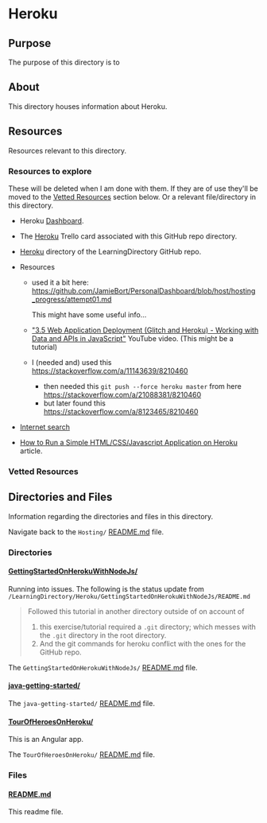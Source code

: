 # Heroku

## Purpose

The purpose of this directory is to <!-- [...]. -->

## About

This directory houses information about Heroku.

<!-- [Some information about this directory.] -->

## Resources

Resources relevant to this directory.

### Resources to explore

These will be deleted when I am done with them. If they are of use they'll be moved to the [Vetted Resources](#vetted-resources) section below. Or a relevant file/directory in this directory.

- Heroku [Dashboard](https://dashboard.heroku.com/apps).

- The [Heroku](https://trello.com/c/9SRRsEWo/43-heroku) Trello card associated with this GitHub repo directory.

- [Heroku](https://github.com/JamieBort/LearningDirectory/tree/master/Hosting/Heroku) directory of the LearningDirectory GitHub repo.

- Resources

  - used it a bit here: https://github.com/JamieBort/PersonalDashboard/blob/host/hosting_progress/attempt01.md

    This might have some useful info...

  - ["3.5 Web Application Deployment (Glitch and Heroku) - Working with Data and APIs in JavaScript"](https://www.youtube.com/watch?v=Rz886HkV1j4) YouTube video. (This might be a tutorial)

  - I (needed and) used this https://stackoverflow.com/a/11143639/8210460
    - then needed this `git push --force heroku master` from here https://stackoverflow.com/a/21088381/8210460
    - but later found this https://stackoverflow.com/a/8123465/8210460

- [Internet search](https://www.google.com/search?q=Tour+of+Heroes+in+Heroku&oq=Tour+of+Heroes+in+Heroku&aqs=chrome..69i57j69i64.4059j0j9&sourceid=chrome&ie=UTF-8)

- [How to Run a Simple HTML/CSS/Javascript Application on Heroku](https://medium.com/@winnieliang/how-to-run-a-simple-html-css-javascript-application-on-heroku-4e664c541b0b) article.

### Vetted Resources

## Directories and Files

Information regarding the directories and files in this directory.

Navigate back to the `Hosting/` [README.md](../README.md) file.

### Directories

#### [GettingStartedOnHerokuWithNodeJs/](./GettingStartedOnHerokuWithNodeJs/)

Running into issues. The following is the status update from `/LearningDirectory/Heroku/GettingStartedOnHerokuWithNodeJs/README.md`

> Followed this tutorial in another directory outside of on account of
>
> 1.  this exercise/tutorial required a `.git` directory; which messes with the `.git` directory in the root directory.
> 2.  And the git commands for heroku conflict with the ones for the GitHub repo.

The `GettingStartedOnHerokuWithNodeJs/` [README.md](./GettingStartedOnHerokuWithNodeJs/README.md) file.

#### [java-getting-started/](./java-getting-started/)

<!-- [About_this_directory.]

[More_info_about_this_directory.] -->

The `java-getting-started/` [README.md](./java-getting-started/README.md) file.

#### [TourOfHeroesOnHeroku/](./TourOfHeroesOnHeroku/)

This is an Angular app.

The `TourOfHeroesOnHeroku/` [README.md](./TourOfHeroesOnHeroku/README.md) file.

### Files

<!-- #### [name_of_other_file_in_here.extension]()

[About_this_file.]

[More_info_about_this_file.] -->

#### [README.md](./README.md)

This readme file.
